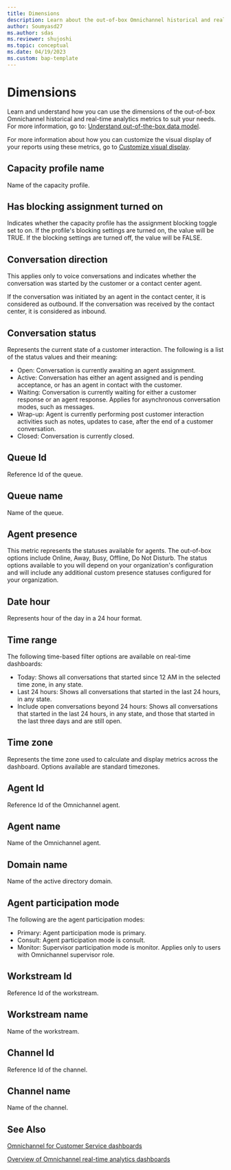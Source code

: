```yaml
---
title: Dimensions
description: Learn about the out-of-box Omnichannel historical and real-time analytics metrics dimensions tables.
author: Soumyasd27
ms.author: sdas
ms.reviewer: shujoshi
ms.topic: conceptual
ms.date: 04/19/2023
ms.custom: bap-template
---
```


# Dimensions

Learn and understand how you can use the dimensions of the out-of-box Omnichannel historical and real-time analytics metrics to suit your needs. For more information, go to: [Understand out-of-the-box data model](customize-reports.md#understand-out-of-the-box-data-model).

For more information about how you can customize the visual display of your reports using these metrics, go to [Customize visual display](customize-reports.md#customize-visual-display-of-historical-analytics-reports-in-customer-service).

## Capacity profile name

Name of the capacity profile.

## Has blocking assignment turned on

Indicates whether the capacity profile has the assignment blocking toggle set to on. If the profile's blocking settings are turned on, the value will be TRUE. If the blocking settings are turned off, the value will be FALSE.

## Conversation direction

This applies only to voice conversations and indicates whether the conversation was started by the customer or a contact center agent.

If the conversation was initiated by an agent in the contact center, it is considered as outbound. If the conversation was received by the contact center, it is considered as inbound.

## Conversation status

Represents the current state of a customer interaction. The following is a list of the status values and their meaning:

- Open: Conversation is currently awaiting an agent assignment.
- Active: Conversation has either an agent assigned and is pending acceptance, or has an agent in contact with the customer.
- Waiting: Conversation is currently waiting for either a customer response or an agent response. Applies for asynchronous conversation modes, such as messages.
- Wrap-up: Agent is currently performing post customer interaction activities such as notes, updates to case, after the end of a customer conversation.
- Closed: Conversation is currently closed.

## Queue Id

Reference Id of the queue.

## Queue name

Name of the queue.

## Agent presence

This metric represents the statuses available for agents. The out-of-box options include Online, Away, Busy, Offline, Do Not Disturb. The status options available to you will depend on your organization's configuration and will include any additional custom presence statuses configured for your organization.

## Date hour

Represents hour of the day in a 24 hour format.

## Time range

The following time-based filter options are available on real-time dashboards:
  
- Today: Shows all conversations that started since 12 AM in the selected time zone, in any state.
- Last 24 hours: Shows all conversations that started in the last 24 hours, in any state.
- Include open conversations beyond 24 hours: Shows all conversations that started in the last 24 hours, in any state, and those that started in the last three days and are still open.

## Time zone

Represents the time zone used to calculate and display metrics across the dashboard. Options available are standard timezones.

## Agent Id
		
Reference Id of the Omnichannel agent.

## Agent name

Name of the Omnichannel agent.

## Domain name

Name of the active directory domain.

## Agent participation mode

The following are the agent participation modes:

- Primary: Agent participation mode is primary.
- Consult: Agent participation mode is consult.
- Monitor: Supervisor participation mode is monitor. Applies only to users with Omnichannel supervisor role.

## Workstream Id

Reference Id of the workstream.

## Workstream name

Name of the workstream.

## Channel Id

Reference Id of the channel.

## Channel name

Name of the channel.

## See Also

[Omnichannel for Customer Service dashboards](omnichannel-analytics-insights.md#omnichannel-for-customer-service-dashboards)

[Overview of Omnichannel real-time analytics dashboards](intro-realtime-analytics-dashboard.md#overview-of-omnichannel-real-time-analytics-dashboards)
